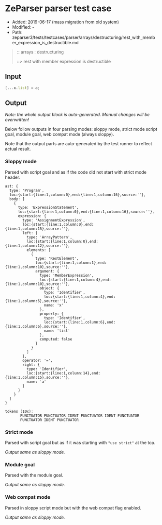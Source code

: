 # ZeParser parser test case

- Added: 2019-06-17 (mass migration from old system)
- Modified: -
- Path: zeparser3/tests/testcases/parser/arrays/destructuring/rest_with_member_expression_is_destructible.md

> :: arrays : destructuring
>
> ::> rest with member expression is destructible

## Input

`````js
[...x.list] = a;
`````

## Output

_Note: the whole output block is auto-generated. Manual changes will be overwritten!_

Below follow outputs in four parsing modes: sloppy mode, strict mode script goal, module goal, web compat mode (always sloppy).

Note that the output parts are auto-generated by the test runner to reflect actual result.

### Sloppy mode

Parsed with script goal and as if the code did not start with strict mode header.

`````
ast: {
  type: 'Program',
  loc:{start:{line:1,column:0},end:{line:1,column:16},source:''},
  body: [
    {
      type: 'ExpressionStatement',
      loc:{start:{line:1,column:0},end:{line:1,column:16},source:''},
      expression: {
        type: 'AssignmentExpression',
        loc:{start:{line:1,column:0},end:{line:1,column:15},source:''},
        left: {
          type: 'ArrayPattern',
          loc:{start:{line:1,column:0},end:{line:1,column:12},source:''},
          elements: [
            {
              type: 'RestElement',
              loc:{start:{line:1,column:1},end:{line:1,column:10},source:''},
              argument: {
                type: 'MemberExpression',
                loc:{start:{line:1,column:4},end:{line:1,column:10},source:''},
                object: {
                  type: 'Identifier',
                  loc:{start:{line:1,column:4},end:{line:1,column:5},source:''},
                  name: 'x'
                },
                property: {
                  type: 'Identifier',
                  loc:{start:{line:1,column:6},end:{line:1,column:6},source:''},
                  name: 'list'
                },
                computed: false
              }
            }
          ]
        },
        operator: '=',
        right: {
          type: 'Identifier',
          loc:{start:{line:1,column:14},end:{line:1,column:15},source:''},
          name: 'a'
        }
      }
    }
  ]
}

tokens (10x):
       PUNCTUATOR PUNCTUATOR IDENT PUNCTUATOR IDENT PUNCTUATOR
       PUNCTUATOR IDENT PUNCTUATOR
`````

### Strict mode

Parsed with script goal but as if it was starting with `"use strict"` at the top.

_Output same as sloppy mode._

### Module goal

Parsed with the module goal.

_Output same as sloppy mode._

### Web compat mode

Parsed in sloppy script mode but with the web compat flag enabled.

_Output same as sloppy mode._

